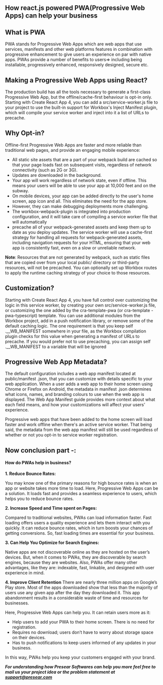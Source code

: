 ## How react.js powered PWA(Progressive Web Apps) can help your business

## What is PWA

PWA stands for Progressive Web Apps which are web apps that use services, manifests and other web platforms features in combination with progressive enhancement to give users an experience on par with native apps. PWAs provide a number of benefits to users⇒ including being installable, progressively enhanced, responsively designed, secure etc.

## Making a Progressive Web Apps using React?

The production build has all the tools necessary to generate a first-class Progressive Web App, but the offline/cache-first behaviour is opt-in only. Starting with Create React App 4, you can add a src/service-worker.js file to your project to use the built-in support for Workbox's Inject Manifest plugin, which will compile your service worker and inject into it a list of URLs to precache.

## Why Opt-in?

Offline-first Progressive Web Apps are faster and more reliable than traditional web pages, and
provide an engaging mobile experience:

- All static site assets that are a part of your webpack build are cached so that your page loads fast on subsequent visits, regardless of network connectivity (such as 2G or 3G).
- Updates are downloaded in the background.
- Your app will work regardless of network state, even if offline. This means your users will be able to use your app at 10,000 feet and on the subway.
- On mobile devices, your app can be added directly to the user's home screen, app icon and all. This eliminates the need for the app store.
- However, they can make debugging deployments more challenging.
- The workbox-webpack-plugin is integrated into production configuration, and it will take care of compiling a service worker file that will automatically
-  precache all of your webpack-generated assets and keep them up to date as you deploy updates. The service worker will use a cache-first strategy for handling all requests for webpack-generated assets, including navigation requests for your HTML, ensuring that your web app is consistently fast, even on a slow or unreliable network.

**Note**: Resources that are not generated by webpack, such as static files that are copied over from your local public/ directory or third-party resources, will not be precached. You can optionally set up Workbox routes to apply the runtime caching strategy of your choice to those resources.

## Customization?
 
Starting with Create React App 4, you have full control over customizing the logic in this service worker, by creating your own src/service-worker.js file, or customizing the one added by the cra-template-pwa (or cra-template - pwa-typescript) template. You can use additional modules from the Workbox project, add in a push notification library, or remove some of the default caching logic. The one requirement is that you keep self .__WB_MANIFEST somewhere in your file, as the Workbox compilation plugin checks for this value when generating a manifest of URLs to precache. If you would prefer not to use precaching, you can assign self .__WB_MANIFEST to a variable that will be ignored

## Progressive Web App Metadata?

The default configuration includes a web app manifest located at public/manifest .json, that you can customize with details specific to your web application. When a user adds a web app to their home screen using Chrome or Firefox on Android, the metadata in manifest .json determines what icons, names, and branding colours to use when the web app is displayed. The Web App Manifest guide provides more context about what each field means, and how your customizations will affect your users' experience.

Progressive web apps that have been added to the home screen will load faster and work offline when there's an active service worker. That being said, the metadata from the web app manifest will still be used regardless of whether or not you opt-in to service worker registration.

## Now conclusion part -:

#### How do PWAs help in business?

**1. Reduce Bounce Rates:**

You may know one of the primary reasons for high bounce rates is when an app or website takes more time to load. Here, Progressive Web Apps can be a solution. It loads fast and provides a seamless experience to users, which helps you to reduce bounce rates.

**2. Increase Speed and Time spent on Pages:**

Compared to traditional websites, PWAs can load information faster. Fast loading offers users a quality experience and lets them interact with you quickly. It can reduce bounce rates, which in turn boosts your chances of getting conversions. So, fast loading times are essential for your business.

**3. Can Help You Optimize for Search Engines:**

Native apps are not discoverable online as they are hosted on the user’s devices. But, when it comes to PWAs, they are discoverable by search engines, because they are websites. Also, PWAs offer many other advantages, like they are: indexable, fast, linkable, and designed with user experience in mind.

**4. Improve Client Retention**
There are nearly three million apps on Google’s Play store. Most of the apps downloaded show that less than the majority of users use any given app after the day they downloaded it. This app abandonment results in a considerable waste of time and resources for businesses.

Here, Progressive Web Apps can help you. It can retain users more as it:
- Help users to add your PWA to their home screen. There is no need for registration.
- Requires no download; users don’t have to worry about storage space on their devices.
- Has to push notifications to keep users informed of any updates in your business.

In this way, PWAs help you keep your customers engaged with your brand.

***For understanding how Presear Softwares can help you more feel free to mail us your project idea or the problem statement at support@presear.com***


                                                       




